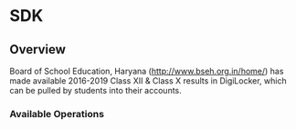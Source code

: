 # SDK

## Overview

Board of School Education, Haryana (http://www.bseh.org.in/home/) has made available 2016-2019 Class XII & Class X results in DigiLocker, which can be pulled by students into their accounts.

### Available Operations

